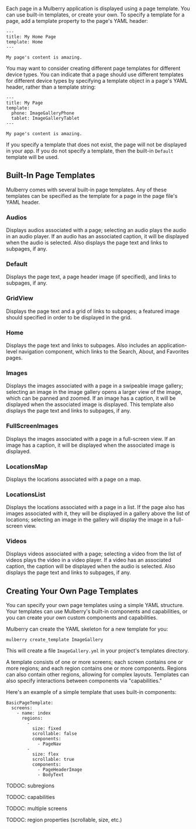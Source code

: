 Each page in a Mulberry application is displayed using a page template. You can use
built-in templates, or create your own. To specify a template for a page, add a
template property to the page's YAML header:

    ---
    title: My Home Page
    template: Home
    ---

    My page's content is amazing.

You may want to consider creating different page templates for different device
types. You can indicate that a page should use different templates for
different device types by specifying a template object in a page's YAML header,
rather than a template string:

    ---
    title: My Page
    template:
      phone: ImageGalleryPhone
      tablet: ImageGalleryTablet
    ---

    My page's content is amazing.

If you specify a template that does not exist, the page will not be
displayed in your app. If you do not specify a template, then the built-in
`Default` template will be used.

## Built-In Page Templates

Mulberry comes with several built-in page templates. Any of these templates can be
specified as the template for a page in the page file's YAML header.

### Audios

Displays audios associated with a page; selecting an audio plays
the audio in an audio player. If an audio has an associated caption, it will
be displayed when the audio is selected. Also displays the page text and
links to subpages, if any.

### Default

Displays the page text, a page header image (if specified), and
links to subpages, if any.

### GridView

Displays the page text and a grid of links to subpages; a featured image
should specified in order to be displayed in the grid.

### Home

Displays the page text and links to subpages. Also includes an
application-level navigation component, which links to the Search, About, and
Favorites pages.

### Images

Displays the images associated with a page in a swipeable image gallery;
selecting an image in the image gallery opens a larger view of the image,
which can be panned and zoomed. If an image has a caption, it will be
displayed when the associated image is displayed. This template also displays
the page text and links to subpages, if any.

### FullScreenImages

Displays the images associated with a page in a full-screen view. If an image
has a caption, it will be displayed when the associated image is displayed.

### LocationsMap

Displays the locations associated with a page on a map.

### LocationsList

Displays the locations associated with a page in a list. If
the page also has images associated with it, they will be displayed in a
gallery above the list of locations; selecting an image in the gallery will
display the image in a full-screen view.

### Videos

Displays videos associated with a page; selecting a video from the
list of videos plays the video in a video player. If a video has an
associated caption, the caption will be displayed when the audio is selected.
Also displays the page text and links to subpages, if any.

## Creating Your Own Page Templates

You can specify your own page templates using a simple YAML structure. Your
templates can use Mulberry's built-in components and capabilities, or you can create
your own custom components and capabilities.

Mulberry can create the YAML skeleton for a new template for you:

    mulberry create_template ImageGallery

This will create a file `ImageGallery.yml` in your project's templates
directory.

A template consists of one or more screens; each screen contains one or more
regions; and each region contains one or more components. Regions can also
contain other regions, allowing for complex layouts. Templates can also specify
interactions between components via "capabilities."

Here's an example of a simple template that uses built-in components:

    BasicPageTemplate:
      screens:
        - name: index
          regions:
            -
              size: fixed
              scrollable: false
              components:
                - PageNav
            -
              size: flex
              scrollable: true
              components:
                - PageHeaderImage
                - BodyText

TODOC: subregions

TODOC: capabilities

TODOC: multiple screens

TODOC: region properties (scrollable, size, etc.)
